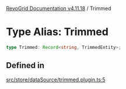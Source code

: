 [RevoGrid Documentation v4.11.18](README.md) / Trimmed

# Type Alias: Trimmed

```ts
type Trimmed: Record<string, TrimmedEntity>;
```

## Defined in

[src/store/dataSource/trimmed.plugin.ts:5](https://github.com/revolist/revogrid/blob/1653ad6831cb8c4a18b49e381a14df0c317a2084/src/store/dataSource/trimmed.plugin.ts#L5)
